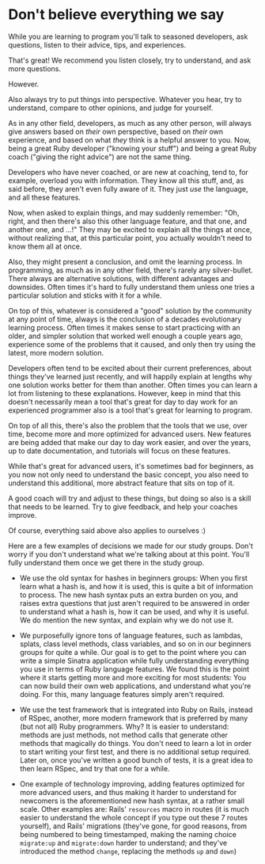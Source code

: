 # Don't believe everything we say

While you are learning to program you'll talk to seasoned developers, ask
questions, listen to their advice, tips, and experiences.

That's great! We recommend you listen closely, try to understand, and ask more
questions.

However.

Also always try to put things into perspective. Whatever you hear, try to
understand, compare to other opinions, and judge for yourself.

As in any other field, developers, as much as any other person, will always
give answers based on *their* own perspective, based on *their* own experience,
and based on what *they* think is a helpful answer to you. Now, being a great
Ruby developer ("knowing your stuff") and being a great Ruby coach ("giving the
right advice") are not the same thing.

Developers who have never coached, or are new at coaching, tend to, for
example, overload you with information. They know all this stuff, and, as said
before, they aren't even fully aware of it. They just *use* the language, and
all these features.

Now, when asked to explain things, and may suddenly remember: "Oh, right, and
then there's also this other language feature, and that one, and another one,
and ...!" They may be excited to explain all the things at once, without
realizing that, at this particular point, you actually wouldn't need to know
them all at once.

Also, they might present a conclusion, and omit the learning process. In
programming, as much as in any other field, there's rarely any silver-bullet.
There always are alternative solutions, with different advantages and
downsides. Often times it's hard to fully understand them unless one tries a
particular solution and sticks with it for a while.

On top of this, whatever is considered a "good" solution by the community at
any point of time, always is the conclusion of a decades evolutionary learning
process. Often times it makes sense to start practicing with an older, and
simpler solution that worked well enough a couple years ago, experience some of
the problems that it caused, and only then try using the latest, more modern
solution.

Developers often tend to be excited about their current preferences, about
things they've learned just recently, and will happily explain at lengths why
one solution works better for them than another. Often times you can learn a
lot from listening to these explanations. However, keep in mind that this
doesn't necessarily mean a tool that's great for day to day work for an
experienced programmer also is a tool that's great for learning to program.

On top of all this, there's also the problem that the tools that we use, over
time, become more and more optimized for advanced users. New features are being
added that make our day to day work easier, and over the years, up to date
documentation, and tutorials will focus on these features.

While that's great for advanced users, it's sometimes bad for beginners, as you
now not only need to understand the basic concept, you also need to understand
this additional, more abstract feature that sits on top of it.

A good coach will try and adjust to these things, but doing so also is a skill
that needs to be learned. Try to give feedback, and help your coaches improve.

Of course, everything said above also applies to ourselves :)

Here are a few examples of decisions we made for our study groups. Don't worry
if you don't understand what we're talking about at this point. You'll fully
understand them once we get there in the study group.

* We use the old syntax for hashes in beginners groups: When you first learn
  what a hash is, and how it is used, this is quite a bit of information to
  process. The new hash syntax puts an extra burden on you, and raises extra
  questions that just aren't required to be answered in order to understand
  what a hash is, how it can be used, and why it is useful. We do mention the
  new syntax, and explain why we do not use it.

* We purposefully ignore tons of language features, such as lambdas, splats,
  class level methods, class variables, and so on in our beginners groups for
  quite a while. Our goal is to get to the point where you can write a simple
  Sinatra application while fully understanding everything you use in terms of
  Ruby language features. We found this is the point where it starts getting
  more and more exciting for most students: You can now build their own web
  applications, and understand what you're doing. For this, many language
  features simply aren't required.

* We use the test framework that is integrated into Ruby on Rails, instead of
  RSpec, another, more modern framework that is preferred by many (but not all)
  Ruby programmers. Why? It is easier to understand: methods are just methods,
  not method calls that generate other methods that magically do things. You
  don't need to learn a lot in order to start writing your first test, and
  there is no additional setup required. Later on, once you've written a good
  bunch of tests, it is a great idea to then learn RSpec, and try that one
  for a while.

* One example of technology improving, adding features optimized for more
  advanced users, and thus making it harder to understand for newcomers is the
  aforementioned new hash syntax, at a rather small scale. Other examples are:
  Rails' `resources` macro in routes (it is much easier to understand the whole
  concept if you type out these 7 routes yourself), and Rails' migrations
  (they've gone, for good reasons, from being numbered to being timestamped,
  making the naming choice `migrate:up` and `migrate:down` harder to
  understand; and they've introduced the method `change`, replacing the methods
  `up` and `down`)



